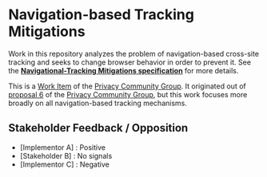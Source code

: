 # Navigation-based Tracking Mitigations

Work in this repository analyzes the problem of navigation-based cross-site
tracking and seeks to change browser behavior in order to prevent it. See the
**[Navigational-Tracking Mitigations
specification](https://privacycg.github.io/nav-tracking-mitigations/)** for more
details.

This is a [Work Item](https://privacycg.github.io/charter.html#work-items) of
the [Privacy Community Group](https://privacycg.github.io/). It originated out
of [proposal 6](https://github.com/privacycg/proposals/issues/6) of the [Privacy
Community Group](https://privacycg.github.io/), but this work focuses more
broadly on all navigation-based tracking mechanisms.

## Stakeholder Feedback / Opposition

- [Implementor A] : Positive
- [Stakeholder B] : No signals
- [Implementor C] : Negative
